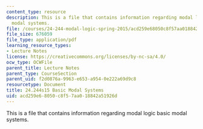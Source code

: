 ```yaml
---
content_type: resource
description: This is a file that contains information regarding modal logic basic
  modal systems.
file: /courses/24-244-modal-logic-spring-2015/acd259e68050c8f57aa018842a51926d_MIT24_244S15_BasicModal.pdf
file_size: 676059
file_type: application/pdf
learning_resource_types:
- Lecture Notes
license: https://creativecommons.org/licenses/by-nc-sa/4.0/
ocw_type: OCWFile
parent_title: Lecture Notes
parent_type: CourseSection
parent_uid: f2d0876a-9963-e653-a954-0e222a69d9c8
resourcetype: Document
title: 24.244s15 Basic Modal Systems
uid: acd259e6-8050-c8f5-7aa0-18842a51926d
---
```

This is a file that contains information regarding modal logic basic modal systems.